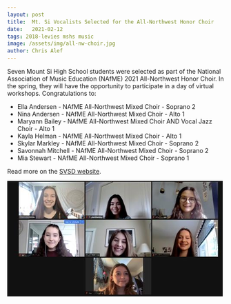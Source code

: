 ```yaml
---
layout: post
title:  Mt. Si Vocalists Selected for the All-Northwest Honor Choir
date:   2021-02-12
tags: 2018-levies mshs music
image: /assets/img/all-nw-choir.jpg
author: Chris Alef
---
```

Seven Mount Si High School students were selected as part of the National Association of Music Education (NAfME) 2021 All-Northwest Honor Choir. In the spring, they will have the opportunity to participate in a day of virtual workshops. Congratulations to:

* Ella Andersen - NAfME All-Northwest Mixed Choir - Soprano 2
* Nina Andersen - NAfME All-Northwest Mixed Choir -  Alto 1
* Maryann Bailey - NAfME All-Northwest Mixed Choir AND Vocal Jazz Choir - Alto 1
* Kayla Helman - NAfME All-Northwest Mixed Choir - Alto 1
* Skylar Markley - NAfME All-Northwest Mixed Choir - Soprano 2
* Savonnah Mitchell - NAfME All-Northwest Mixed Choir - Soprano 2
* Mia Stewart - NAfME All-Northwest Mixed Choir - Soprano 1

Read more on the [SVSD website](https://www.svsd410.org/site/default.aspx?PageType=3&DomainID=4&ModuleInstanceID=39&ViewID=6446EE88-D30C-497E-9316-3F8874B3E108&RenderLoc=0&FlexDataID=28097&PageID=1).

![Ella Andersen, Nina Andersen, Maryann Bailey, Kayla Helman, Skylar Markley, Savonnah Mitchell, Mia Stewart](/assets/img/all-nw-choir.jpg)
